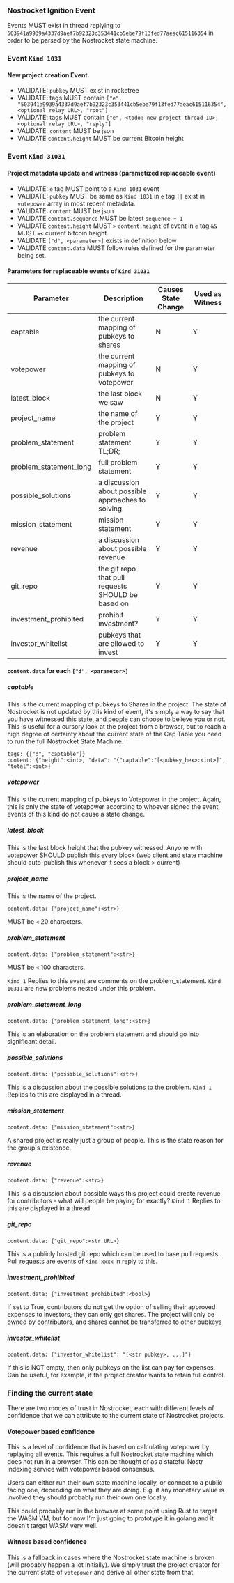 ### Nostrocket Ignition Event
Events MUST exist in thread replying to `503941a9939a4337d9aef7b92323c353441cb5ebe79f13fed77aeac615116354` in order to be parsed by the Nostrocket state machine.

### Event `Kind 1031`

#### New project creation Event.   

- VALIDATE: `pubkey` MUST exist in rocketree
- VALIDATE: tags MUST contain `["e", "503941a9939a4337d9aef7b92323c353441cb5ebe79f13fed77aeac615116354", <optional relay URL>, "root"]`
- VALIDATE: tags MUST contain `["e", <todo: new project thread ID>, <optional relay URL>, "reply"]`
- VALIDATE: `content` MUST be json
- VALIDATE `content.height` MUST be current Bitcoin height

### Event `Kind 31031`

#### Project metadata update and witness (parametized replaceable event)   

- VALIDATE: `e` tag MUST point to a `Kind 1031` event
- VALIDATE: `pubkey` MUST be same as `Kind 1031` in `e` tag `||` exist in `votepower` array in most recent metadata.
- VALIDATE: `content` MUST be json
- VALIDATE `content.sequence` MUST be latest `sequence + 1` 
- VALIDATE `content.height` MUST `>` `content.height` of event in `e` tag `&&` MUST `=<` current bitcoin height
- VALIDATE `["d", <parameter>]` exists in definition below
- VALIDATE `content.data` MUST follow rules defined for the parameter being set.

#### Parameters for replaceable events of `Kind 31031`

| Parameter <str> | Description | Causes State Change | Used as Witness |
| ------------- | ------------- | ------------------- | ----------- |
| captable      | the current mapping of pubkeys to shares | N | Y |
| votepower     | the current mapping of pubkeys to votepower | N | Y |
| latest_block  | the last block we saw | N | Y |
|  project_name | the name of the project | Y | Y |
| problem_statement | problem statement TL;DR; | Y | Y |
| problem_statement_long | full problem statement | Y | Y |
| possible_solutions | a discussion about possible approaches to solving | Y | Y |
| mission_statement | mission statement | Y | Y |
| revenue | a discussion about possible revenue | Y | Y |
| git_repo | the git repo that pull requests SHOULD be based on | Y | Y |
| investment_prohibited | prohibit investment? | Y | Y |
| investor_whitelist | pubkeys that are allowed to invest | Y | Y |
  
#### `content.data` for each `["d", <parameter>]`

##### captable
  This is the current mapping of pubkeys to Shares in the project. The state of Nostrocket is not updated by this kind of event, it's simply a way to say that you have witnessed this state, and people can choose to believe you or not. This is useful for a cursory look at the project from a browser, but to reach a high degree of certainty about the current state of the Cap Table you need to run the full Nostrocket State Machine. 
  
  ```
  tags: {["d", "captable"]}
  content: {"height":<int>, "data": "{"captable":"[<pubkey_hex>:<int>]", "total":<int>}
  ```
  
##### votepower
  This is the current mapping of pubkeys to Votepower in the project. Again, this is only the state of votepower according to whoever signed the event, events of this kind do not cause a state change.
##### latest_block
  This is the last block height that the pubkey witnessed. Anyone with votepower SHOULD publish this every block (web client and state machine should auto-publish this whenever it sees a block > current)
##### project_name
  This is the name of the project.
  ```
  content.data: {"project_name":<str>}
  ```
  MUST be `<` 20 characters.
##### problem_statement
  ```
  content.data: {"problem_statement":<str>}
  ```
  MUST be `<` 100 characters.
              
`Kind 1` Replies to this event are comments on the problem_statement. 
`Kind 10311` are new problems nested under this problem.
              
##### problem_statement_long
  ```
  content.data: {"problem_statement_long":<str>}
  ```
  This is an elaboration on the problem statement and should go into significant detail. 
  
##### possible_solutions
  ```
  content.data: {"possible_solutions":<str>}
  ```
  This is a discussion about the possible solutions to the problem.
  `Kind 1` Replies to this are displayed in a thread.
##### mission_statement
  ```
  content.data: {"mission_statement":<str>}
  ```
 A shared project is really just a group of people. This is the state reason for the group's existence.
##### revenue
  ```
  content.data: {"revenue":<str>}
  ```
  This is a discussion about possible ways this project could create revenue for contributors - what will people be paying for exactly?
   `Kind 1` Replies to this are displayed in a thread.
##### git_repo
  ```
  content.data: {"git_repo":<str URL>}
  ```
  This is a publicly hosted git repo which can be used to base pull requests.
   Pull requests are events of `Kind xxxx` in reply to this.
##### investment_prohibited
  ```
  content.data: {"investment_prohibited":<bool>}
  ```
  If set to True, contributors do not get the option of selling their approved expenses to investors, they can only get shares. The project will only be owned by contributors, and shares cannot be transferred to other pubkeys
##### investor_whitelist
  ```
  content.data: {"investor_whitelist": "[<str pubkey>, ...]"}
  ```
  If this is NOT empty, then only pubkeys on the list can pay for expenses.
  Can be useful, for example, if the project creator wants to retain full control.
  
### Finding the current state
There are two modes of trust in Nostrocket, each with different levels of confidence that we can attribute to the current state of Nostrocket projects.

#### Votepower based confidence
This is a level of confidence that is based on calculating votepower by replaying all events. This requires a full Nostrocket state machine which does not run in a browser. This can be thought of as a stateful Nostr indexing service with votepower based consensus. 

Users can either run their own state machine locally, or connect to a public facing one, depending on what they are doing. E.g. if any monetary value is involved they should probably run their own one locally.

This could probably run in the browser at some point using Rust to target the WASM VM, but for now I'm just going to prototype it in golang and it doesn't target WASM very well.
  
#### Witness based confidence  
This is a fallback in cases where the Nostrocket state machine is broken (will probably happen a lot initially).
We simply trust the project creator for the current state of `votepower` and derive all other state from that. 
